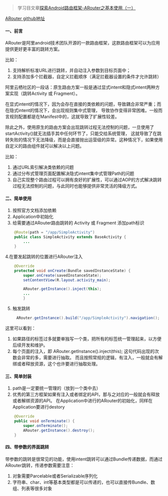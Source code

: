 >学习目文章[探索Android路由框架-ARouter之基本使用（一）](https://www.jianshu.com/p/6021f3f61fa6)

[ARouter github地址](https://github.com/alibaba/ARouter)

#### 一、前言

ARouter是阿里android技术团队开源的一款路由框架，这款路由框架可以为应用提供更好更丰富的跳转方案。

比如：
1. 支持解析标准URL进行跳转，并自动注入参数到目标页面中；
2. 支持添加多个拦截器，自定义拦截顺序（满足拦截器设置的条件才允许跳转）

阿里云栖社区的一段话：原生路由方案一般是通过显式intent和隐式intent两种方案实现（跳转Activity 或 Fragment）。

在显式intent的情况下，因为会存在直接的类依赖的问题，导致耦合非常严重；而在隐式intent的情况下，会出现规则集中式管理，
导致协作变得非常困难。一般而言规则配置都是在Manifest中的，这就导致了扩展性较差。

除此之外，使用原生的路由方案会出现跳转过程无法控制的问题，一旦使用了startActivity()就无法插手其中任何环节了，只能交给系统管理，
这就导致了在跳转失败的情况下无法降级，而是会直接抛出运营级的异常。这种情况下，如果使用自定义的路由组件就可以解决以上问题。

比如：
1. 通过URL索引解决类依赖的问题
2. 通过分布式管理页面配置解决隐式intent集中式管理Path的问题
3. 自己实现整个路由过程可以拥有良好的扩展性，可以通过AOP的方式解决跳转过程无法控制的问题，与此同时也能够提供非常灵活的降级方式。

#### 二、简单使用

1. 按照官方文档添加依赖
2. Application中初始化
3. 给需要通过ARouter路由跳转的 Activity 或 Fragment 添加path标识
```java
    @Route(path = "/app/SimpleActivity")
    public class SimpleActivity extends BaseActivity {
        ...
    }
```
4.在要发起跳转的位置进行ARouter注入
```java
    @Override
    protected void onCreate(Bundle savedInstanceState) {
        super.onCreate(savedInstanceState);
        setContentView(R.layout.activity_main);

        ARouter.getInstance().inject(this);
        ...
        }
```
5. 触发跳转
```java
     ARouter.getInstance().build("/app/SimpleActivity").navigation();
```

这里可以看到：
1. 如果路径的标签过多就要单独写一个类，把所有的标签统一管理起来，以方便后续开发和维护。
2. 每个页面的注入，即 ARouter.getInstance().inject(this); 这句代码出现的次数会非常的多，需要进行抽取。
而且按照常规的逻辑，有注入，一般就会有解绑或者释放资源，这个也许要进行抽取处理。

#### 三、简单封装

1. path是一定要统一管理的（放到一个类中去）
2. 优秀的第三方框架如果有注入或者绑定的API，那与之对应的一般就会有释放或者解绑资源的API。
在Application中进行的ARouter的初始化，同样在Application要进行destory
```java
    @Override
    public void onTerminate() {
        super.onTerminate();
        ARouter.getInstance().destroy();
    }
```

#### 四、带参数的界面跳转
带参数的跳转是很常见的功能，使用intent跳转可以通过Bundle传递数据，而通过ARouter跳转，传递参数需要注意：

1. 对象需要Parcelable或者Serializable序列化
2. 字符串、char、int等基本类型都是可以传递的，也可以直接传Bundle、数组、列表等很多对象































